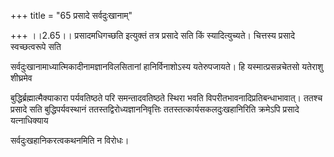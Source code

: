 +++
title = "65 प्रसादे सर्वदुःखानाम्"

+++
।।2.65।। प्रसादमधिगच्छति इत्युक्तं तत्र प्रसादे सति किं स्यादित्युच्यते।
चित्तस्य प्रसादे स्वच्छत्वरूपे सति  
  
सर्वदुःखानामाध्यात्मिकादीनामज्ञानविलसितानां हानिर्विनाशोऽस्य
यतेरुपजायते। हि यस्मात्प्रसन्नचेतसो यतेराशु शीघ्रमेव  
  
बुद्धिर्ब्रह्मात्मैक्याकारा पर्यवतिष्ठते परि समन्तादवतिष्ठते स्थिरा भवति
विपरीतभावनादिप्रतिबन्धाभावात्। ततश्च प्रसादे सति बुद्धिपर्यवस्थानं
ततस्तद्विरोध्यज्ञाननिवृत्तिः ततस्तत्कार्यसकलदुःखहानिरिति क्रमेऽपि
प्रसादे यत्नाधिक्याय  
  
सर्वदुःखहानिकरत्वकथनमिति न विरोधः।  
